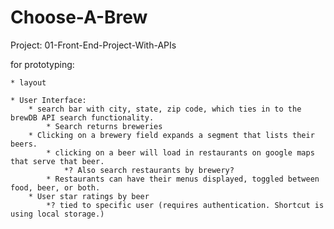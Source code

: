 # Choose-A-Brew

Project: 01-Front-End-Project-With-APIs


for prototyping: 

	* layout
	
	* User Interface:
		* search bar with city, state, zip code, which ties in to the brewDB API search functionality.
			* Search returns breweries
		* Clicking on a brewery field expands a segment that lists their beers.
			* clicking on a beer will load in restaurants on google maps that serve that beer.
				*? Also search restaurants by brewery?
			* Restaurants can have their menus displayed, toggled between food, beer, or both.
		* User star ratings by beer
			*? tied to specific user (requires authentication. Shortcut is using local storage.)
